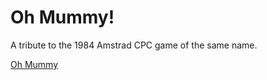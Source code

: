 # Oh Mummy!

A tribute to the 1984 Amstrad CPC game of the same name.

[Oh Mummy](https://en.wikipedia.org/wiki/Oh_Mummy)
